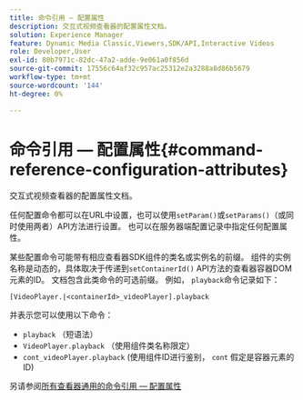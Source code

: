 ```yaml
---
title: 命令引用 — 配置属性
description: 交互式视频查看器的配置属性文档。
solution: Experience Manager
feature: Dynamic Media Classic,Viewers,SDK/API,Interactive Videos
role: Developer,User
exl-id: 80b7971c-82dc-47a2-adde-9e061a0f856d
source-git-commit: 17556c64af32c957ac25312e2a3288a8d86b5679
workflow-type: tm+mt
source-wordcount: '144'
ht-degree: 0%

---
```


# 命令引用 — 配置属性{#command-reference-configuration-attributes}

交互式视频查看器的配置属性文档。

任何配置命令都可以在URL中设置，也可以使用`setParam()`或`setParams()`（或同时使用两者）API方法进行设置。 也可以在服务器端配置记录中指定任何配置属性。

某些配置命令可能带有相应查看器SDK组件的类名或实例名的前缀。 组件的实例名称是动态的，具体取决于传递到`setContainerId()` API方法的查看器容器DOM元素的ID。 文档包含此类命令的可选前缀。 例如， `playback`命令记录如下：

`[VideoPlayer.|<containerId>_videoPlayer].playback`

并表示您可以使用以下命令：

* `playback` （短语法）
* `VideoPlayer.playback` （使用组件类名称限定）
* `cont_videoPlayer.playback` (使用组件ID进行鉴别， `cont` 假定是容器元素的ID)

另请参阅[所有查看器通用的命令引用 — 配置属性](../../../r-html5-viewer-20-cmdref-configattrib/r-html5-viewer-20-cmdref-configattrib.md#concept-850e0f2c49b949deb7cfbfd330d329bd)
